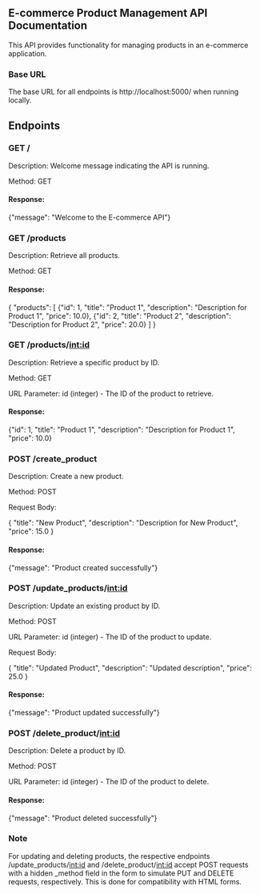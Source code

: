 ## E-commerce Product Management API Documentation
This API provides functionality for managing products in an e-commerce application.

### Base URL
The base URL for all endpoints is http://localhost:5000/ when running locally.

## Endpoints
### GET /

Description: Welcome message indicating the API is running.

Method: GET

#### Response:

{"message": "Welcome to the E-commerce API"}

### GET /products
Description: Retrieve all products.

Method: GET

#### Response:

{
  "products": [
    {"id": 1, "title": "Product 1", "description": "Description for Product 1", "price": 10.0},
    {"id": 2, "title": "Product 2", "description": "Description for Product 2", "price": 20.0}
  ]
}

### GET /products/<int:id>

Description: Retrieve a specific product by ID.

Method: GET

URL Parameter: id (integer) - The ID of the product to retrieve.

#### Response:

{"id": 1, "title": "Product 1", "description": "Description for Product 1", "price": 10.0}

### POST /create_product

Description: Create a new product.

Method: POST

Request Body:

{
  "title": "New Product",
  "description": "Description for New Product",
  "price": 15.0
}

#### Response:

{"message": "Product created successfully"}

### POST /update_products/<int:id>

Description: Update an existing product by ID.

Method: POST

URL Parameter: id (integer) - The ID of the product to update.

Request Body:

{
  "title": "Updated Product",
  "description": "Updated description",
  "price": 25.0
}

#### Response:

{"message": "Product updated successfully"}

### POST /delete_product/<int:id>

Description: Delete a product by ID.

Method: POST

URL Parameter: id (integer) - The ID of the product to delete.

#### Response:

{"message": "Product deleted successfully"}


### Note
For updating and deleting products, the respective endpoints /update_products/<int:id> and /delete_product/<int:id> accept POST requests with a hidden _method field in the form to simulate PUT and DELETE requests, respectively. This is done for compatibility with HTML forms.

